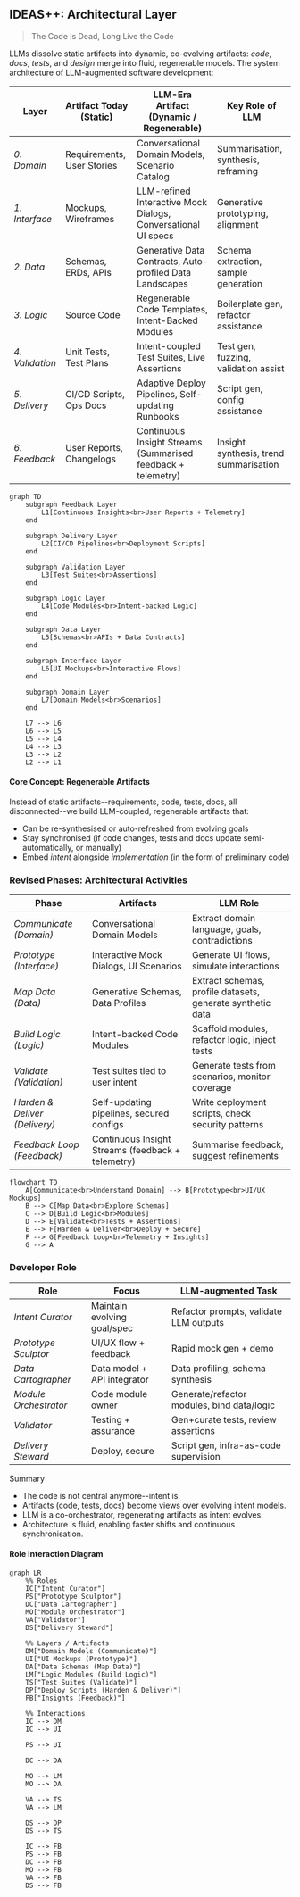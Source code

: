 
## IDEAS++: Architectural Layer

> The Code is Dead, Long Live the Code

LLMs dissolve static artifacts into dynamic, co-evolving artifacts:
*code*, *docs*, *tests*, and *design* merge into fluid, regenerable models.
The system architecture of LLM-augmented software development:

| Layer | Artifact Today (Static) | LLM-Era Artifact (Dynamic / Regenerable) | Key Role of LLM |
|-------|-------------------------|------------------------------------------|-----------------|
| *0. Domain* | Requirements, User Stories | Conversational Domain Models, Scenario Catalog | Summarisation, synthesis, reframing |
| *1. Interface* | Mockups, Wireframes | LLM-refined Interactive Mock Dialogs, Conversational UI specs | Generative prototyping, alignment |
| *2. Data* | Schemas, ERDs, APIs | Generative Data Contracts, Auto-profiled Data Landscapes | Schema extraction, sample generation |
| *3. Logic* | Source Code | Regenerable Code Templates, Intent-Backed Modules | Boilerplate gen, refactor assistance |
| *4. Validation* | Unit Tests, Test Plans | Intent-coupled Test Suites, Live Assertions | Test gen, fuzzing, validation assist |
| *5. Delivery* | CI/CD Scripts, Ops Docs | Adaptive Deploy Pipelines, Self-updating Runbooks | Script gen, config assistance |
| *6. Feedback* | User Reports, Changelogs | Continuous Insight Streams (Summarised feedback + telemetry) | Insight synthesis, trend summarisation |


```mermaid
graph TD
    subgraph Feedback Layer
        L1[Continuous Insights<br>User Reports + Telemetry]
    end

    subgraph Delivery Layer
        L2[CI/CD Pipelines<br>Deployment Scripts]
    end

    subgraph Validation Layer
        L3[Test Suites<br>Assertions]
    end

    subgraph Logic Layer
        L4[Code Modules<br>Intent-backed Logic]
    end

    subgraph Data Layer
        L5[Schemas<br>APIs + Data Contracts]
    end

    subgraph Interface Layer
        L6[UI Mockups<br>Interactive Flows]
    end

    subgraph Domain Layer
        L7[Domain Models<br>Scenarios]
    end

    L7 --> L6
    L6 --> L5
    L5 --> L4
    L4 --> L3
    L3 --> L2
    L2 --> L1
```


#### Core Concept: Regenerable Artifacts

Instead of static artifacts--requirements, code, tests, docs, all disconnected--we build LLM-coupled,
regenerable artifacts that:
- Can be re-synthesised or auto-refreshed from evolving goals
- Stay synchronised (if code changes, tests and docs update semi-automatically, or manually)
- Embed *intent* alongside *implementation* (in the form of preliminary code)


### Revised Phases: Architectural Activities


| Phase | Artifacts | LLM Role |
|-------|-----------|----------|
| *Communicate (Domain)* | Conversational Domain Models | Extract domain language, goals, contradictions |
| *Prototype (Interface)* | Interactive Mock Dialogs, UI Scenarios | Generate UI flows, simulate interactions |
| *Map Data (Data)* | Generative Schemas, Data Profiles | Extract schemas, profile datasets, generate synthetic data |
| *Build Logic (Logic)* | Intent-backed Code Modules | Scaffold modules, refactor logic, inject tests |
| *Validate (Validation)* | Test suites tied to user intent | Generate tests from scenarios, monitor coverage |
| *Harden & Deliver (Delivery)* | Self-updating pipelines, secured configs | Write deployment scripts, check security patterns |
| *Feedback Loop (Feedback)* | Continuous Insight Streams (feedback + telemetry) | Summarise feedback, suggest refinements |

```mermaid
flowchart TD
    A[Communicate<br>Understand Domain] --> B[Prototype<br>UI/UX Mockups]
    B --> C[Map Data<br>Explore Schemas]
    C --> D[Build Logic<br>Modules]
    D --> E[Validate<br>Tests + Assertions]
    E --> F[Harden & Deliver<br>Deploy + Secure]
    F --> G[Feedback Loop<br>Telemetry + Insights]
    G --> A
```


### Developer Role

| Role | Focus | LLM-augmented Task |
|------|-------|--------------------|
| *Intent Curator* | Maintain evolving goal/spec | Refactor prompts, validate LLM outputs |
| *Prototype Sculptor* | UI/UX flow + feedback | Rapid mock gen + demo |
| *Data Cartographer* | Data model + API integrator | Data profiling, schema synthesis |
| *Module Orchestrator* | Code module owner | Generate/refactor modules, bind data/logic |
| *Validator* | Testing + assurance | Gen+curate tests, review assertions |
| *Delivery Steward* | Deploy, secure | Script gen, infra-as-code supervision |


Summary
- The code is not central anymore--intent is.
- Artifacts (code, tests, docs) become views over evolving intent models.
- LLM is a co-orchestrator, regenerating artifacts as intent evolves.
- Architecture is fluid, enabling faster shifts and continuous synchronisation.


#### Role Interaction Diagram

```mermaid
graph LR
    %% Roles
    IC["Intent Curator"]
    PS["Prototype Sculptor"]
    DC["Data Cartographer"]
    MO["Module Orchestrator"]
    VA["Validator"]
    DS["Delivery Steward"]

    %% Layers / Artifacts
    DM["Domain Models (Communicate)"]
    UI["UI Mockups (Prototype)"]
    DA["Data Schemas (Map Data)"]
    LM["Logic Modules (Build Logic)"]
    TS["Test Suites (Validate)"]
    DP["Deploy Scripts (Harden & Deliver)"]
    FB["Insights (Feedback)"]

    %% Interactions
    IC --> DM
    IC --> UI

    PS --> UI

    DC --> DA

    MO --> LM
    MO --> DA

    VA --> TS
    VA --> LM

    DS --> DP
    DS --> TS

    IC --> FB
    PS --> FB
    DC --> FB
    MO --> FB
    VA --> FB
    DS --> FB
```


